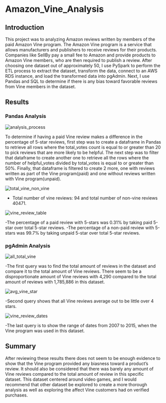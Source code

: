 # Amazon_Vine_Analysis
## Introduction
This project was to analyzing Amazon reviews written by members of the paid Amazon Vine program. The Amazon Vine program is a service that allows manufacturers and publishers to receive reviews for their products. Companies like SellBy pay a small fee to Amazon and provide products to Amazon Vine members, who are then required to publish a review. After choosing one dataset out of approximately 50, I use PySpark to perform the ETL process to extract the dataset, transform the data, connect to an AWS RDS instance, and load the transformed data into pgAdmin. Next, I use Pandas and SQL to determine if there is any bias toward favorable reviews from Vine members in the dataset.
## Results
### Pandas Analysis
![analysis_process](https://user-images.githubusercontent.com/56700719/163690536-5bb1a675-5444-4c07-a689-86598ca28ddf.JPG)

To determine if having a paid Vine review makes a difference in the percentage of 5-star reviews, first step was to create a dataframe in Pandas to retrieve all rows where the total_votes count is equal to or greater than 20 to pick reviews that are more likely to be helpful. The next step was to filter that dataframe to create another one to retrieve all the rows where the number of helpful_votes divided by total_votes is equal to or greater than 50%. Finally, that dataframe is filtered to create 2 more, one with reviews written as part of the Vine program(paid) and one without reviews written with Vine program(unpaid).

![total_vine_non_vine](https://user-images.githubusercontent.com/56700719/163690542-bf4afba4-b852-4b58-a934-15671c8a671e.JPG)

- Total number of vine reviews: 94 and total number of non-vine reviews 40471.

![vine_review_table](https://user-images.githubusercontent.com/56700719/163690555-79518743-61fd-4824-b817-b988e8de3d97.JPG)

-The percentage of a paid review with 5-stars was 0.31% by taking paid 5-star over total 5-star reviews.
-The percentage of a non-paid review with 5-stars was 99.7% by taking unpaid 5-star over total 5-star reviews.

### pgAdmin Analysis
![all_total_vine](https://user-images.githubusercontent.com/56700719/163690623-02209341-2530-45e3-83da-52176d61fc59.JPG)

-The first query was to find the total amount of reviews in the dataset and compare it to the total amount of Vine reviews. There seem to be a disproportionate amount of Vine reviews with 4,290 compared to the total amount of reviews with 1,785,886 in this dataset.

![avg_vine_star](https://user-images.githubusercontent.com/56700719/163690634-84a0c598-a89f-4cd3-8b6a-aa6b8abdf700.JPG)

-Second query shows that all Vine reviews average out to be little over 4 stars.

![vine_review_dates](https://user-images.githubusercontent.com/56700719/163690647-36afc4d1-586f-443f-b97e-6268ca24180e.JPG)

-The last query is to show the range of dates from 2007 to 2015, when the Vine program was used in this dataset.
## Summary
After reviewing these results there does not seem to be enough evidence to show that the Vine program provided any biasness toward a product’s review. It should also be considered that there was barely any amount of Vine reviews compared to the total amount of review in this specific dataset. This dataset centered around video games, and I would recommend that other dataset be explored to create a more thorough analysis as well as exploring the affect Vine customers had on verified purchases.
